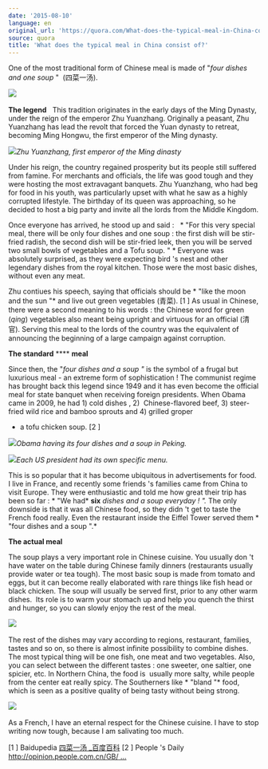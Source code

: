```yaml
---
date: '2015-08-10'
language: en
original_url: 'https://quora.com/What-does-the-typical-meal-in-China-consist-of/answer/Clément-Renaud'
source: quora
title: 'What does the typical meal in China consist of?'
---
```


One of the most traditional form of Chinese meal is made of  "*four
dishes and one soup* "  (四菜一汤).  
 
![](/{{site.base_url}}/img/quora/main-qimg-2d8cf0b3013c00e6894a618df377b634-c.png)​ 
 
**The legend** 
  
This tradition originates in the early days of the Ming Dynasty, under
the reign of the emperor Zhu Yuanzhang. Originally a peasant, Zhu
Yuanzhang has lead the revolt that forced the Yuan dynasty to retreat,
becoming Ming Hongwu, the first emperor of the Ming dynasty.  
 
![](/{{site.base_url}}/img/quora/main-qimg-589db27f970b13fac22764fad344d18c-c.png)​ 
*Zhu Yuanzhang, first emperor of the Ming dinasty* 
 
Under his reign, the country regained prosperity but its people still
suffered from famine. For merchants and officials, the life was good
tough and they were hosting the most extravagant banquets. Zhu
Yuanzhang, who had beg for food in his youth, was particularly upset
with what he saw as a highly corrupted lifestyle. The birthday of its
queen was approaching, so he decided to host a big party and invite all
the lords from the Middle Kingdom. 
 
Once everyone has arrived, he stood up and said :   * "For this very
special meal, there will be only four dishes and one soup : the first
dish will be stir-fried radish, the second dish will be stir-fried leek,
then you will be served two small bowls of vegetables and a Tofu
soup. " * Everyone was absolutely surprised, as they were expecting
bird 's nest and other legendary dishes from the royal kitchen. Those
were the most basic dishes, without even any meat. 
 
Zhu contiues his speech, saying that officials should be * "like the
moon and the sun "* and live out green vegetables (青菜).  [1 ] As usual
in Chinese, there were a second meaning to his words : the Chinese word
for green (*qing*) vegetables also meant being upright and virtuous for
an official (清官). Serving this meal to the lords of the country was
the equivalent of announcing the beginning of a large campaign against
corruption. 
 
**The standard** **** **meal** 
 
Since then, the  "*four dishes and a soup "* is the symbol of a frugal
but luxurious meal - an extreme form of sophistication ! The communist
regime has brought back this legend since 1949 and it has even become
the official meal for state banquet when receiving foreign presidents.
When Obama came in 2009, he had 1) cold dishes , 2)  Chinese-flavored
beef, 3) steer-fried wild rice and bamboo sprouts and 4) grilled groper
+ a tofu chicken soup.  [2 ] 
 
![](/{{site.base_url}}/img/quora/main-qimg-939b803c03a978c007f95bda1f9a23b0-c.png)​ 
*Obama having its four dishes and a soup in Peking.* 
 
![](/{{site.base_url}}/img/quora/main-qimg-e4357f204085fdce5c5f3d1d27b29d68-c.png)​ 
*Each US president had its own specific menu.* 
 
This is so popular that it has become ubiquitous in advertisements for
food. I live in France, and recently some friends 's families came from
China to visit Europe. They were enthusiastic and told me how great
their trip has been so far : * "We had* **six** *dishes and a soup
everyday ! ".* The only downside is that it was all Chinese food, so
they didn 't get to taste the French food really. Even the restaurant
inside the Eiffel Tower served them * "four dishes and a soup ".* 
 
 
**The actual meal** 
 
The soup plays a very important role in Chinese cuisine. You usually
don 't have water on the table during Chinese family dinners
(restaurants usually provide water or tea tough). The most basic soup is
made from tomato and eggs, but it can become really elaborated with rare
things like fish head or black chicken. The soup will usually be served
first, prior to any other warm dishes.  Its role is to warm your stomach
up and help you quench the thirst and hunger, so you can slowly enjoy
the rest of the meal. 
 
![](/{{site.base_url}}/img/quora/main-qimg-83b55527bbea8316a6106303b5f630d5-c.png)​ 
 
The rest of the dishes may vary according to regions, restaurant,
families, tastes and so on, so there is almost infinite possibility to
combine dishes. The most typical thing will be one fish, one meat and
two vegetables. Also, you can select between the different tastes : one
sweeter, one saltier, one spicier, etc. In Northern China, the food is 
usually more salty, while people from the center eat really spicy. The
Southerners like * "bland "* food, which is seen as a positive quality
of being tasty without being strong. 
 
![](/{{site.base_url}}/img/quora/main-qimg-de634115ade2d51f91c8f15064455eb2-c.png)​ 
 
 
As a French, I have an eternal respect for the Chinese cuisine. I have
to stop writing now tough, because I am salivating too much. 
 
 [1 ] Baidupedia
[四菜一汤 _百度百科](http://baike.baidu.com/view/21842.htm) 
 [2 ] People 's Daily 
[http://opinion.people.com.cn/GB/ ...](http://opinion.people.com.cn/GB/1036/10419965.html)
